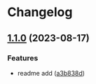 # Changelog

## [1.1.0](https://github.com/livenessprobe/containers/compare/pg-v1.0.0...pg/v1.1.0) (2023-08-17)


### Features

* readme add ([a3b838d](https://github.com/livenessprobe/containers/commit/a3b838dae077dd63f2d41c622bb4b93154951ca3))
